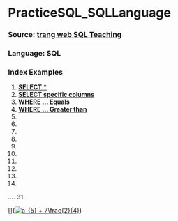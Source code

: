# PracticeSQL_SQLLanguage

### Source: [trang web SQL Teaching](https://www.w3resource.com/sql-exercises/)
### Language: SQL
### Index Examples
1. **[SELECT * ](https://www.sqlteaching.com/#!select)**
2. **[SELECT specific columns](https://www.sqlteaching.com/#!select_columns)**
3. **[WHERE ... Equals](https://www.sqlteaching.com/#!where_equals)**
4. **[WHERE ... Greater than](https://www.sqlteaching.com/#!where_greater_than)**
5. **[]()**
6. **[]()**
7. **[]()**
8. **[]()**
9. **[]()**
10. **[]()**
11. **[]()**
12. **[]()**
13. 
14.
....
31. **[]()**



[](<a href="https://www.codecogs.com/eqnedit.php?latex=a_{5}&space;&plus;&space;7\frac{2}{4}" target="_blank"><img src="https://latex.codecogs.com/gif.latex?a_{5}&space;&plus;&space;7\frac{2}{4}" title="a_{5} + 7\frac{2}{4}" /></a>)
